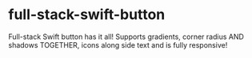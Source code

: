 # full-stack-swift-button
Full-stack Swift button has it all! Supports gradients, corner radius AND shadows TOGETHER, icons along side text and is fully responsive!    
